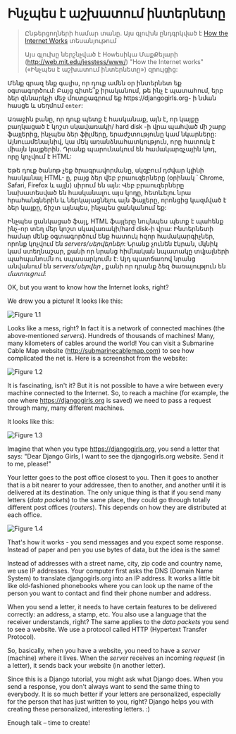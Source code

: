# Ինչպես է աշխատում ինտերնետը

> Ընթերցողների համար տանը. Այս գլուխն ընդգրկված է [How the Internet Works](https://www.youtube.com/watch?v=oM9yAA09wdc) տեսանյութում
> 
> Այս գլուխը ներշնչված է Howեսիկա ՄաքՔելարի (http://web.mit.edu/jesstess/www/) "How the Internet works"(«Ինչպես է աշխատում ինտերնետը») զրույցից:

Մենք գրազ ենք գալիս, որ դուք ամեն օր ինտերնետ եք օգտագործում: Բայց գիտե՞ք իրականում, թե ինչ է պատահում, երբ ձեր զննարկչի մեջ մուտքագրում եք https://djangogirls.org- ի նման հասցե և սեղմում ` enter `:

Առաջին բանը, որ դուք պետք է հասկանաք, այն է, որ կայքը բաղկացած է կոշտ սկավառակի/ hard disk -ի վրա պահված մի շարք ֆայլերից, ինչպես ձեր ֆիլմերը, երաժշտությունը կամ նկարները: Այնուամենայնիվ, կա մեկ առանձնահատկություն, որը հատուկ է միայն կայքերին. Դրանք պարունակում են համակարգչային կոդ, որը կոչվում է HTML:

Եթե ​​դուք ծանոթ չեք ծրագրավորմանը, սկզբում դժվար կլինի հասկանալ HTML- ը, բայց ձեր վեբ բրաուզերները (օրինակ ՝ Chrome, Safari, Firefox և այլն) սիրում են այն: Վեբ բրաուզերները նախատեսված են հասկանալու այս կոդը, հետևելու նրա հրահանգներին և ներկայացնելու այն ֆայլերը, որոնցից կազմված է ձեր կայքը, ճիշտ այնպես, ինչպես ցանկանում եք:

Ինչպես ցանկացած ֆայլ, HTML ֆայլերը նույնպես պետք է պահենք ինչ-որ տեղ մեր կոշտ սկավառակի/hard disk-ի վրա: Ինտերնետի համար մենք օգտագործում ենք հատուկ հզոր համակարգիչներ, որոնք կոչվում են *servers/սերվերներ*: Նրանք չունեն էկրան, մկնիկ կամ ստեղնաշար, քանի որ նրանց հիմնական նպատակը տվյալների պահպանումն ու սպասարկումն է: Այդ պատճառով նրանց անվանում են *servers/սերվեր* , քանի որ դրանք ձեզ ծառայություն են *մատուցում*:

OK, but you want to know how the Internet looks, right?

We drew you a picture! It looks like this:

![Figure 1.1](images/internet_1.png)

Looks like a mess, right? In fact it is a network of connected machines (the above-mentioned *servers*). Hundreds of thousands of machines! Many, many kilometers of cables around the world! You can visit a Submarine Cable Map website (http://submarinecablemap.com) to see how complicated the net is. Here is a screenshot from the website:

![Figure 1.2](images/internet_3.png)

It is fascinating, isn't it? But it is not possible to have a wire between every machine connected to the Internet. So, to reach a machine (for example, the one where https://djangogirls.org is saved) we need to pass a request through many, many different machines.

It looks like this:

![Figure 1.3](images/internet_2.png)

Imagine that when you type https://djangogirls.org, you send a letter that says: "Dear Django Girls, I want to see the djangogirls.org website. Send it to me, please!"

Your letter goes to the post office closest to you. Then it goes to another that is a bit nearer to your addressee, then to another, and another until it is delivered at its destination. The only unique thing is that if you send many letters (*data packets*) to the same place, they could go through totally different post offices (*routers*). This depends on how they are distributed at each office.

![Figure 1.4](images/internet_4.png)

That's how it works - you send messages and you expect some response. Instead of paper and pen you use bytes of data, but the idea is the same!

Instead of addresses with a street name, city, zip code and country name, we use IP addresses. Your computer first asks the DNS (Domain Name System) to translate djangogirls.org into an IP address. It works a little bit like old-fashioned phonebooks where you can look up the name of the person you want to contact and find their phone number and address.

When you send a letter, it needs to have certain features to be delivered correctly: an address, a stamp, etc. You also use a language that the receiver understands, right? The same applies to the *data packets* you send to see a website. We use a protocol called HTTP (Hypertext Transfer Protocol).

So, basically, when you have a website, you need to have a *server* (machine) where it lives. When the *server* receives an incoming *request* (in a letter), it sends back your website (in another letter).

Since this is a Django tutorial, you might ask what Django does. When you send a response, you don't always want to send the same thing to everybody. It is so much better if your letters are personalized, especially for the person that has just written to you, right? Django helps you with creating these personalized, interesting letters. :)

Enough talk – time to create!